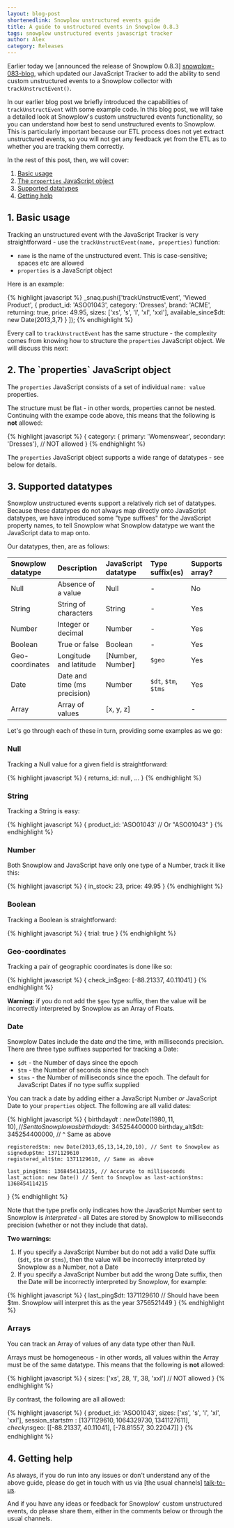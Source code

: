 ```yaml
---
layout: blog-post
shortenedlink: Snowplow unstructured events guide
title: A guide to unstructured events in Snowplow 0.8.3
tags: snowplow unstructured events javascript tracker
author: Alex
category: Releases
---
```


Earlier today we [announced the release of Snowplow 0.8.3] [snowplow-083-blog], which updated our JavaScript Tracker to add the ability to send custom unstructured events to a Snowplow collector with `trackUnstructEvent()`.

In our earlier blog post we briefly introduced the capabilities of `trackUnstructEvent` with some example code. In this blog post, we will take a detailed look at Snowplow's custom unstructured events functionality, so you can understand how best to send unstructured events to Snowplow. This is particularly important because our ETL process does not yet extract unstructured events, so you will not get any feedback yet from the ETL as to whether you are tracking them correctly.

In the rest of this post, then, we will cover:

1. [Basic usage](/blog/2013/05/14/snowplow-unstructured-events-guide#basic-usage)
2. [The `properties` JavaScript object](/blog/2013/05/14/snowplow-unstructured-events-guide#properties-object)
3. [Supported datatypes](/blog/2013/05/14/snowplow-unstructured-events-guide#supported-datatypes)
4. [Getting help](/blog/2013/05/14/snowplow-unstructured-events-guide#help)

<!--more-->

<h2><a name="basic-usage">1. Basic usage</a></h2>

Tracking an unstructured event with the JavaScript Tracker is very straightforward - use the `trackUnstructEvent(name, properties)` function:

* `name` is the name of the unstructured event. This is case-sensitive; spaces etc are allowed
* `properties` is a JavaScript object

Here is an example:

{% highlight javascript %}
_snaq.push(['trackUnstructEvent', 'Viewed Product',
                {
                    product_id: 'ASO01043',
                    category: 'Dresses',
                    brand: 'ACME',
                    returning: true,
                    price: 49.95,
                    sizes: ['xs', 's', 'l', 'xl', 'xxl'],
                    available_since$dt: new Date(2013,3,7)
                }
            ]);
{% endhighlight %}

Every call to `trackUnstructEvent` has the same structure - the complexity comes from knowing how to structure the `properties` JavaScript object. We will discuss this next:

<h2><a name="properties-object">2. The `properties` JavaScript object</a></h2>

The `properties` JavaScript consists of a set of individual `name: value` properties.

The structure must be flat - in other words, properties cannot be nested. Continuing with the exampe code above, this means that the following is **not** allowed:

{% highlight javascript %}
{
    category: { primary: 'Womenswear', secondary: 'Dresses'}, // NOT allowed
}
{% endhighlight %}

The `properties` JavaScript object supports a wide range of datatypes - see below for details.

<h2><a name="supported-datatypes">3. Supported datatypes</a></h2>

Snowplow unstructured events support a relatively rich set of datatypes. Because these datatypes do not always map directly onto JavaScript datatypes, we have introduced some "type suffixes" for the JavaScript property names, to tell Snowplow what Snowplow datatype we want the JavaScript data to map onto.

Our datatypes, then, are as follows:

| Snowplow datatype | Description                  | JavaScript datatype  | Type suffix(es)      | Supports array? |
|:------------------|:-----------------------------|:---------------------|:---------------------|:----------------|
| Null              | Absence of a value           | Null                 | -                    | No              |
| String            | String of characters         | String               | -                    | Yes             |
| Number            | Integer or decimal           | Number               | -                    | Yes             |
| Boolean           | True or false                | Boolean              | -                    | Yes             |
| Geo-coordinates   | Longitude and latitude       | \[Number, Number\]     | `$geo`               | Yes             |
| Date              | Date and time (ms precision) | Number               | `$dt`, `$tm`, `$tms` | Yes             |
| Array             | Array of values              | \[x, y, z\]            | -                    | -               |

Let's go through each of these in turn, providing some examples as we go:

### Null

Tracking a Null value for a given field is straightforward:

{% highlight javascript %}
{
    returns_id: null,
    ...
}
{% endhighlight %}

### String

Tracking a String is easy:

{% highlight javascript %}
{
    product_id: 'ASO01043' // Or "ASO01043"
}
{% endhighlight %}

### Number

Both Snowplow and JavaScript have only one type of a Number, track it like this:

{% highlight javascript %}
{
    in_stock: 23,
    price: 49.95
}
{% endhighlight %}

### Boolean

Tracking a Boolean is straightforward:

{% highlight javascript %}
{
    trial: true
}
{% endhighlight %}

### Geo-coordinates

Tracking a pair of geographic coordinates is done like so:

{% highlight javascript %}
{
    check_in$geo: [-88.21337, 40.11041]
}
{% endhighlight %}

**Warning:** if you do not add the `$geo` type suffix, then the value will be incorrectly interpreted by Snowplow as an Array of Floats.

### Date

Snowplow Dates include the date _and_ the time, with milliseconds precision. There are three type suffixes supported for tracking a Date:

* `$dt` - the Number of days since the epoch
* `$tm` - the Number of seconds since the epoch
* `$tms` - the Number of milliseconds since the epoch. The default for JavaScript Dates if no type suffix supplied

You can track a date by adding either a JavaScript Number _or_ JavaScript Date to your `properties` object. The following are all valid dates:

{% highlight javascript %}
{
    birthday$dt: new Date(1980,11,10), // Sent to Snowplow as birthday$dt: 345254400000
    birthday_alt$dt: 345254400000, // ^ Same as above
    
    registered$tm: new Date(2013,05,13,14,20,10), // Sent to Snowplow as signedup$tm: 1371129610
    registered_alt$tm: 1371129610, // Same as above
    
    last_ping$tms: 1368454114215, // Accurate to milliseconds
    last_action: new Date() // Sent to Snowplow as last-action$tms: 1368454114215
}
{% endhighlight %}

Note that the type prefix only indicates how the JavaScript Number sent to Snowplow is _interpreted_ - all Dates are stored by Snowplow to milliseconds precision (whether or not they include that data).

**Two warnings:**

1. If you specify a JavaScript Number but do not add a valid Date suffix (`$dt`, `$tm` or `$tms`), then the value will be incorrectly interpreted by Snowplow as a Number, not a Date
2. If you specify a JavaScript Number but add the wrong Date suffix, then the Date will be incorrectly interpreted by Snowplow, for example:

{% highlight javascript %}
{
    last_ping$dt: 1371129610 // Should have been $tm. Snowplow will interpret this as the year 3756521449
}
{% endhighlight %}

### Arrays

You can track an Array of values of any data type other than Null.

Arrays must be homogeneous - in other words, all values within the Array must be of the same datatype. This means that the following is **not** allowed:

{% highlight javascript %}
{
    sizes: ['xs', 28, 'l', 38, 'xxl'] // NOT allowed
}
{% endhighlight %}

By contrast, the following are all allowed:

{% highlight javascript %}
{
    product_id: 'ASO01043',
    sizes: ['xs', 's', 'l', 'xl', 'xxl'],
    session_starts$tm: [1371129610, 1064329730, 1341127611],
    check_ins$geo: [[-88.21337, 40.11041], [-78.81557, 30.22047]]
}
{% endhighlight %}

<h2><a name="help">4. Getting help</a></h2>

As always, if you do run into any issues or don't understand any of the above guide, please do get in touch with us via [the usual channels] [talk-to-us].

And if you have any ideas or feedback for Snowplow' custom unstructured events, do please share them, either in the comments below or through the usual channels.

[snowplow-083-blog]: /blog/2013/05/14/snowplow-0.8.3-released-with-unstructured-events
[talk-to-us]: https://github.com/snowplow/snowplow/wiki/Talk-to-us